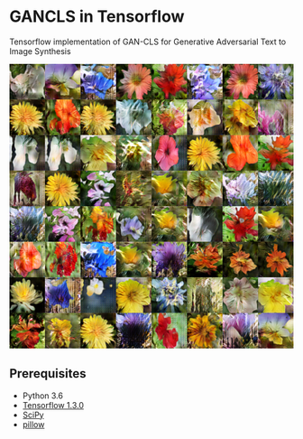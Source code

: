 # GANCLS in Tensorflow

Tensorflow implementation of GAN-CLS for Generative Adversarial Text to Image Synthesis

![alt tag](images/GANCLS_flowers.png)

## Prerequisites

- Python 3.6
- [Tensorflow 1.3.0](https://github.com/tensorflow/tensorflow/tree/r0.12)
- [SciPy](http://www.scipy.org/install.html)
- [pillow](https://github.com/python-pillow/Pillow)

